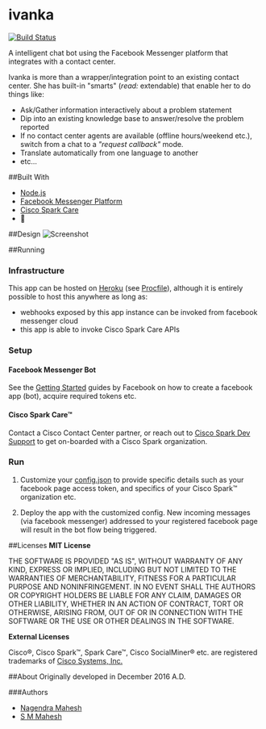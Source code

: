 # ivanka
[![Build Status](https://travis-ci.org/umnagendra/ivanka.svg?branch=master)](https://travis-ci.org/umnagendra/ivanka)

A intelligent chat bot using the Facebook Messenger platform that integrates with a contact center.

Ivanka is more than a wrapper/integration point to an existing contact center. She has built-in "smarts" (_read:_ extendable) that enable her to do things like:
* Ask/Gather information interactively about a problem statement
* Dip into an existing knowledge base to answer/resolve the problem reported
* If no contact center agents are available (offline hours/weekend etc.), switch from a chat to a _"request callback"_ mode.
* Translate automatically from one language to another
* etc...

##Built With
* [Node.js](https://nodejs.org/)
* [Facebook Messenger Platform](https://developers.facebook.com/docs/messenger-platform)
* [Cisco Spark Care](https://developer.cisco.com/site/collaboration/)
* :blue_heart:

##Design
![Screenshot](seq.png)

##Running
### Infrastructure
This app can be hosted on [Heroku](https://www.heroku.com/) (see [Procfile](Procfile)), although it is entirely possible to host this anywhere as long as:
* webhooks exposed by this app instance can be invoked from facebook messenger cloud
* this app is able to invoke Cisco Spark Care APIs

### Setup
#### Facebook Messenger Bot
See the [Getting Started](https://developers.facebook.com/docs/messenger-platform/guides/setup) guides by Facebook on how to create a facebook app (bot), acquire required tokens etc.

#### Cisco Spark Care™
Contact a Cisco Contact Center partner, or reach out to [Cisco Spark Dev Support](https://support.ciscospark.com/) to get on-boarded with a Cisco Spark organization.

### Run
1. Customize your [config.json](conf/config.json) to provide specific details such as your facebook page access token, and specifics of your Cisco Spark™ organization etc.

2. Deploy the app with the customized config. New incoming messages (via facebook messenger) addressed to your registered facebook page will result in the bot flow being triggered. 

##Licenses
__MIT License__

THE SOFTWARE IS PROVIDED "AS IS", WITHOUT WARRANTY OF ANY KIND, EXPRESS OR IMPLIED, INCLUDING BUT NOT LIMITED TO THE WARRANTIES OF MERCHANTABILITY, FITNESS FOR A PARTICULAR PURPOSE AND NONINFRINGEMENT. IN NO EVENT SHALL THE AUTHORS OR COPYRIGHT HOLDERS BE LIABLE FOR ANY CLAIM, DAMAGES OR OTHER LIABILITY, WHETHER IN AN ACTION OF CONTRACT, TORT OR OTHERWISE, ARISING FROM, OUT OF OR IN CONNECTION WITH THE SOFTWARE OR THE USE OR OTHER DEALINGS IN THE SOFTWARE.

__External Licenses__

Cisco®, Cisco Spark™, Spark Care™, Cisco SocialMiner® etc. are registered trademarks of [Cisco Systems, Inc.](http://www.cisco.com/web/siteassets/legal/trademark.html)

##About
Originally developed in December 2016 A.D.

###Authors
* [Nagendra Mahesh](https://github.com/umnagendra)
* [S M Mahesh](mailto:smahesh@cisco.com)
